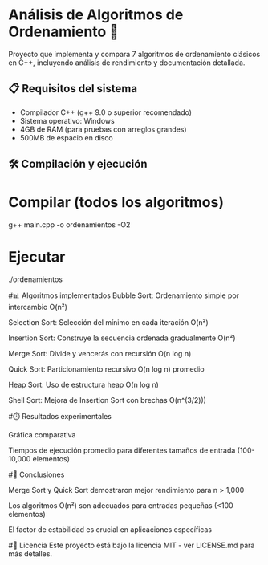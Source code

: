 # Análisis de Algoritmos de Ordenamiento 🚀

Proyecto que implementa y compara 7 algoritmos de ordenamiento clásicos en C++, incluyendo análisis de rendimiento y documentación detallada.

## 📋 Requisitos del sistema

- Compilador C++ (g++ 9.0 o superior recomendado)
- Sistema operativo: Windows
- 4GB de RAM (para pruebas con arreglos grandes)
- 500MB de espacio en disco

## 🛠️ Compilación y ejecución

# Compilar (todos los algoritmos)
g++ main.cpp -o ordenamientos -O2

# Ejecutar
./ordenamientos

#📊 Algoritmos implementados
Bubble Sort: Ordenamiento simple por intercambio O(n²)

Selection Sort: Selección del mínimo en cada iteración O(n²)

Insertion Sort: Construye la secuencia ordenada gradualmente O(n²)

Merge Sort: Divide y vencerás con recursión O(n log n)

Quick Sort: Particionamiento recursivo O(n log n) promedio

Heap Sort: Uso de estructura heap O(n log n)

Shell Sort: Mejora de Insertion Sort con brechas O(n^(3/2)))

#⏱️ Resultados experimentales

Gráfica comparativa

Tiempos de ejecución promedio para diferentes tamaños de entrada (100-10,000 elementos)

#🎯 Conclusiones

Merge Sort y Quick Sort demostraron mejor rendimiento para n > 1,000

Los algoritmos O(n²) son adecuados para entradas pequeñas (<100 elementos)

El factor de estabilidad es crucial en aplicaciones específicas

#📄 Licencia
Este proyecto está bajo la licencia MIT - ver LICENSE.md para más detalles.
